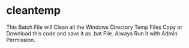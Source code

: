 # cleantemp
This Batch File will Clean all the Windows Directory Temp Files
Copy or Download this code and save it as .bat File.
Always Run it with Admin Permission.
